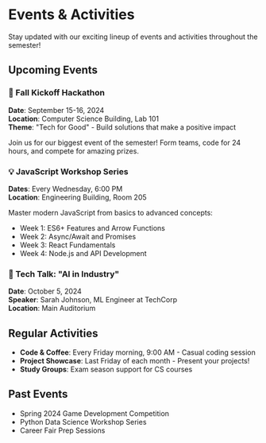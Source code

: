 # Events & Activities

Stay updated with our exciting lineup of events and activities throughout the semester!

## Upcoming Events

### 🚀 Fall Kickoff Hackathon
**Date**: September 15-16, 2024  
**Location**: Computer Science Building, Lab 101  
**Theme**: "Tech for Good" - Build solutions that make a positive impact

Join us for our biggest event of the semester! Form teams, code for 24 hours, and compete for amazing prizes.

### 💡 JavaScript Workshop Series
**Dates**: Every Wednesday, 6:00 PM  
**Location**: Engineering Building, Room 205  

Master modern JavaScript from basics to advanced concepts:
- Week 1: ES6+ Features and Arrow Functions
- Week 2: Async/Await and Promises
- Week 3: React Fundamentals
- Week 4: Node.js and API Development

### 🎤 Tech Talk: "AI in Industry"
**Date**: October 5, 2024  
**Speaker**: Sarah Johnson, ML Engineer at TechCorp  
**Location**: Main Auditorium

## Regular Activities

- **Code & Coffee**: Every Friday morning, 9:00 AM - Casual coding session
- **Project Showcase**: Last Friday of each month - Present your projects!
- **Study Groups**: Exam season support for CS courses

## Past Events

- Spring 2024 Game Development Competition
- Python Data Science Workshop Series
- Career Fair Prep Sessions